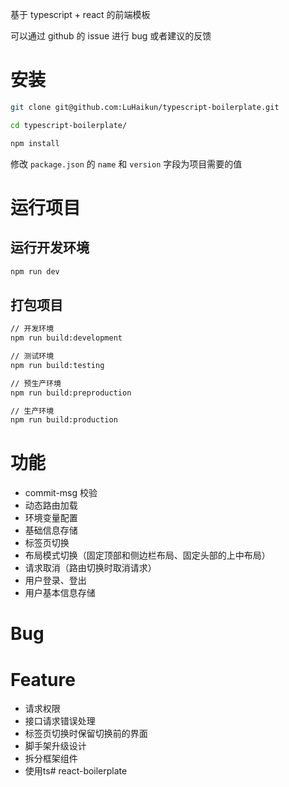 基于 typescript + react 的前端模板  

可以通过 github 的 issue 进行 bug 或者建议的反馈

# 安装

```bash
git clone git@github.com:LuHaikun/typescript-boilerplate.git

cd typescript-boilerplate/

npm install
```

修改 `package.json` 的 `name` 和 `version` 字段为项目需要的值

# 运行项目

## 运行开发环境

```bash
npm run dev
```

## 打包项目

```bash
// 开发环境
npm run build:development

// 测试环境
npm run build:testing

// 预生产环境
npm run build:preproduction

// 生产环境
npm run build:production
```

# 功能

* commit-msg 校验
* 动态路由加载
* 环境变量配置
* 基础信息存储
* 标签页切换
* 布局模式切换（固定顶部和侧边栏布局、固定头部的上中布局）
* 请求取消（路由切换时取消请求）
* 用户登录、登出
* 用户基本信息存储

# Bug

# Feature

* 请求权限
* 接口请求错误处理
* 标签页切换时保留切换前的界面
* 脚手架升级设计
* 拆分框架组件
* 使用ts# react-boilerplate
